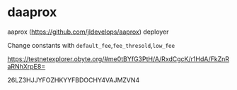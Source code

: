 # daaprox
aaprox (https://github.com/jldevelops/aaprox) deployer

Change constants with `default_fee`,`fee_thresold`,`low_fee`

https://testnetexplorer.obyte.org/#me0tBYfG3PtH/A/RxdCgcK/r1HdA/FkZnRaRNhXrpE8=

26LZ3HJJYFOZHKYYFBDOCHY4VAJMZVN4
